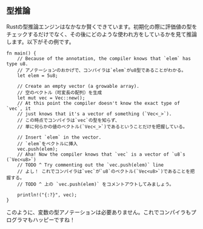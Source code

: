 ## 型推論

Rustの型推論エンジンはなかなか賢くできています。初期化の際に評価値の型をチェックするだけでなく、その後にどのような使われ方をしているかを見て推論します。以下がその例です。

    fn main() {
        // Because of the annotation, the compiler knows that `elem` has type u8.
        // アノテーションのおかげで、コンパイラは`elem`がu8型であることがわかる。
        let elem = 5u8;

        // Create an empty vector (a growable array).
        // 空のベクトル（可変長の配列）を生成
        let mut vec = Vec::new();
        // At this point the compiler doesn't know the exact type of `vec`, it
        // just knows that it's a vector of something (`Vec<_>`).
        // この時点でコンパイラは`vec`の型を知らず、
        // 単に何らかの値のベクトル(`Vec<_>`)であるということだけを把握している。

        // Insert `elem` in the vector.
        // `elem`をベクトルに挿入
        vec.push(elem);
        // Aha! Now the compiler knows that `vec` is a vector of `u8`s (`Vec<u8>`)
        // TODO ^ Try commenting out the `vec.push(elem)` line
        // よし！ これでコンパイラは`vec`が`u8`のベクトル(`Vec<u8>`)であることを把握する。
        // TODO ^ 上の `vec.push(elem)` をコメントアウトしてみましょう。

        println!("{:?}", vec);
    }

このように、変数の型アノテーションは必要ありません。これでコンパイラもプログラマもハッピーですね！

